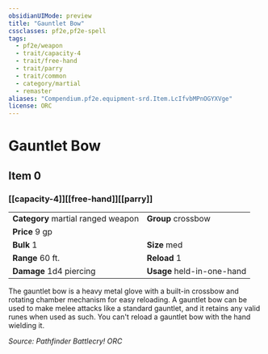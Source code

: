 ```yaml
---
obsidianUIMode: preview
title: "Gauntlet Bow"
cssclasses: pf2e,pf2e-spell
tags:
  - pf2e/weapon
  - trait/capacity-4
  - trait/free-hand
  - trait/parry
  - trait/common
  - category/martial
  - remaster
aliases: "Compendium.pf2e.equipment-srd.Item.LcIfvbMPnOGYXVge"
license: ORC
---
```

# Gauntlet Bow
## Item 0
### [[capacity-4]][[free-hand]][[parry]]

|  |  |
| -- | -- |
| **Category** martial ranged weapon | **Group** crossbow |
| **Price** 9 gp |  |
| **Bulk** 1 | **Size** med |
|**Range** 60 ft.| **Reload** 1|
| **Damage** 1d4 piercing  | **Usage** held-in-one-hand |



The gauntlet bow is a heavy metal glove with a built-in crossbow and rotating chamber mechanism for easy reloading. A gauntlet bow can be used to make melee attacks like a standard gauntlet, and it retains any valid runes when used as such. You can't reload a gauntlet bow with the hand wielding it.

*Source: Pathfinder Battlecry!*
*ORC*